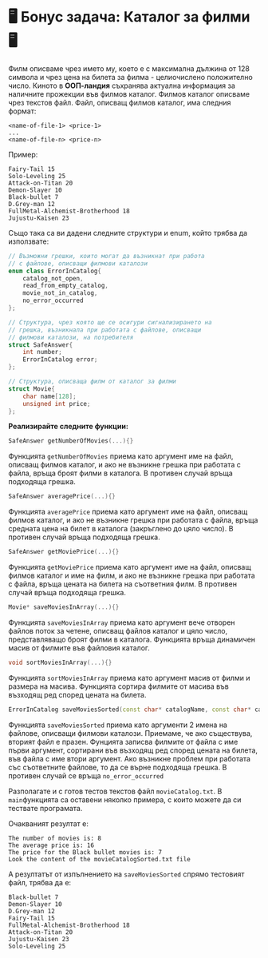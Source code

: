 # 🖥️ Бонус задача: Каталог за филми 🖥️

Филм описваме чрез името му, което е с максимална дължина от 128 символа и чрез цена на билета за филма - целиочислено положително число. Киното в **ООП-ландия** съхранява актуална информация за наличните прожекции във филмов каталог. Филмов каталог описваме чрез текстов файл. Файл, описващ филмов каталог, има следния формат:
```
<name-of-file-1> <price-1>
...
<name-of-file-n> <price-n>
```
Пример:

```
Fairy-Tail 15
Solo-Leveling 25
Attack-on-Titan 20
Demon-Slayer 10
Black-bullet 7
D.Grey-man 12
FullMetal-Alchemist-Brotherhood 18
Jujustu-Kaisen 23
```
Също така са ви дадени следните структури и enum, който трябва да използвате:

```cpp
// Възможни грешки, които могат да възникнат при работа
// с файлове, описващи филмови каталози
enum class ErrorInCatalog{
    catalog_not_open,
    read_from_empty_catalog,
    movie_not_in_catalog,
    no_error_occurred
};

// Структура, чрез която ще се осигури сигнализирането на 
// грешка, възникнала при работата с файлове, описващи
// филмови каталози, на потребителя 
struct SafeAnswer{
    int number;
    ErrorInCatalog error;
};

// Структура, описваща филм от каталог за филми
struct Movie{
    char name[128];
    unsigned int price;
};
```

**Реализирайте следните функции:**

```cpp
SafeAnswer getNumberOfMovies(...){}
```
Функцията `getNumberOfMovies` приема като аргумент име на файл, описващ филмов каталог, и ако не възникне грешка при работата с файла, връща броят филми в каталога. В противен случай връща подходяща грешка.

```cpp
SafeAnswer averagePrice(...){}
```
Функцията `averagePrice` приема като аргумент име на файл, описващ филмов каталог, и ако не възникне грешка при работата с файла, връща средната цена на билет в каталога (закръглено до цяло число). В противен случай връща подходяща грешка.

```cpp
SafeAnswer getMoviePrice(...){}
```
Функцията `getМоviePrice` приема като аргумент име на файл, описващ филмов каталог и име на филм, и ако не възникне грешка при работата с файла, връща цената на билета на съответния филм. В противен случай връща подходяща грешка.

```cpp
Movie* saveMoviesInArray(...){}
``` 
Функцията `saveMoviesInArray` приема като аргумент вече отворен файлов поток за четене, описващ файлов каталог и цяло число, представляващо броят филми в каталога. Функцията връща динамичен масив от филмите във файловия каталог.

```cpp
void sortMoviesInArray(...){}
```
Функцията `sortMoviesInArray` приема като аргумент масив от филми и размера на масива. Функцията сортира филмите от масива във възходящ ред според цената на билета. 


```cpp
ErrorInCatalog saveMoviesSorted(const char* catalogName, const char* catalogSortedName){}
```
Функцията `saveMoviesSorted` приема като аргументи 2 имена на файлове, описващи филмови каталози. Приемаме, че ако съществува, вторият файл е празен. Фунцията записва филмите от файла с име първи аргумент, сортирани във възходящ ред според цената на билета, във файла с име втори аргумент. Ако възникне проблем при работата със съответните файлове, то да се върне подходяща грешка. В противен случай се връща `no_error_occurred`

Разполагате и с готов тестов текстов файл `movieCatalog.txt`. В `main`функцията са оставени няколко примера, с които можете да си тествате програмата.

Очакваният резултат е: 
```
The number of movies is: 8
The average price is: 16
The price for the Black bullet movies is: 7
Look the content of the movieCatalogSorted.txt file
```

А резултатът от изпълнението на `saveMoviesSorted` спрямо тестовият файл, трябва да е:

```
Black-bullet 7
Demon-Slayer 10
D.Grey-man 12
Fairy-Tail 15
FullMetal-Alchemist-Brotherhood 18
Attack-on-Titan 20
Jujustu-Kaisen 23
Solo-Leveling 25
```
